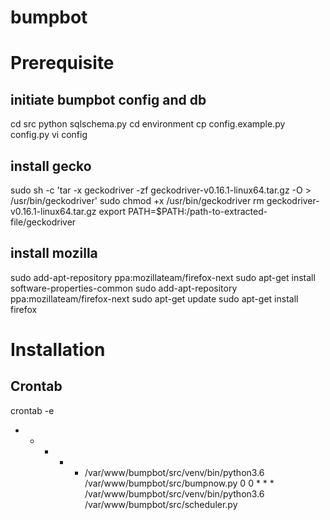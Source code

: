 # bumpbot

# Prerequisite

## initiate bumpbot config and db
cd src
python sqlschema.py
cd environment
cp config.example.py config.py
vi config

## install gecko
sudo sh -c 'tar -x geckodriver -zf geckodriver-v0.16.1-linux64.tar.gz -O > /usr/bin/geckodriver'
sudo chmod +x /usr/bin/geckodriver
rm geckodriver-v0.16.1-linux64.tar.gz
export PATH=$PATH:/path-to-extracted-file/geckodriver

## install mozilla
sudo add-apt-repository ppa:mozillateam/firefox-next
sudo apt-get install software-properties-common
sudo add-apt-repository ppa:mozillateam/firefox-next
sudo apt-get update
sudo apt-get install firefox


# Installation

## Crontab

crontab -e
* * * * * /var/www/bumpbot/src/venv/bin/python3.6 /var/www/bumpbot/src/bumpnow.py
0 0 * * * /var/www/bumpbot/src/venv/bin/python3.6 /var/www/bumpbot/src/scheduler.py
